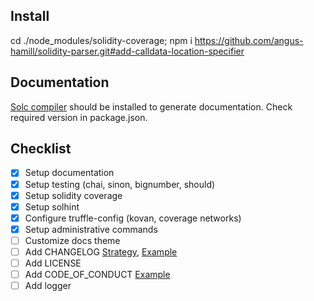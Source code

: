 ## Install
cd ./node_modules/solidity-coverage; npm i https://github.com/angus-hamill/solidity-parser.git#add-calldata-location-specifier

## Documentation

[Solc compiler](https://solidity.readthedocs.io/en/v0.5.2/installing-solidity.html) should be installed to generate documentation.
Check required version in package.json.

## Checklist

- [x] Setup documentation
- [x] Setup testing (chai, sinon, bignumber, should)
- [x] Setup solidity coverage
- [x] Setup solhint
- [x] Configure truffle-config (kovan, coverage networks)
- [x] Setup administrative commands
- [ ] Customize docs theme
- [ ] Add CHANGELOG [Strategy](https://www.conventionalcommits.org/en/v1.0.0-beta.2/), [Example](https://github.com/lerna/lerna/blob/master/CHANGELOG.md)
- [ ] Add LICENSE
- [ ] Add CODE_OF_CONDUCT [Example](https://github.com/nodejs/admin/blob/master/CODE_OF_CONDUCT.md)
- [ ] Add logger 
